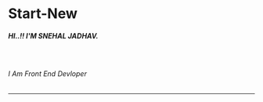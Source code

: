 # Start-New
<h5>HI..!! I'M SNEHAL JADHAV.</h5>
<br>
<h6><color:red>I Am Front End Devloper</h6>
<hr>
